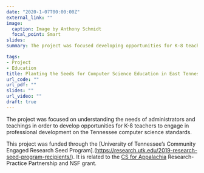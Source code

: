 ```yaml
---
date: "2020-1-07T00:00:00Z"
external_link: ""
image:
  caption: Image by Anthony Schmidt
  focal_point: Smart
slides:
summary: The project was focused developing opportunities for K-8 teachers to engage in professional development on the Tennessee computer science standards.

tags:
- Project
- Education
title: Planting the Seeds for Computer Science Education in East Tennessee
url_code: ""
url_pdf: ""
slides: ""
url_video: ""
draft: true
---
```


The project was focused on understanding the needs of administrators and teachings in order to develop opportunities for K-8 teachers to engage in professional development on the Tennessee computer science standards.

This project  was funded through the [University of Tennessee’s Community Engaged Research Seed Program].(https://research.utk.edu/2019-research-seed-program-recipients/). It is related to the [CS for Appalachia](https://www.makingdatasciencecount.com/project/cs4appalachia/) Research-Practice Partnership and NSF grant.